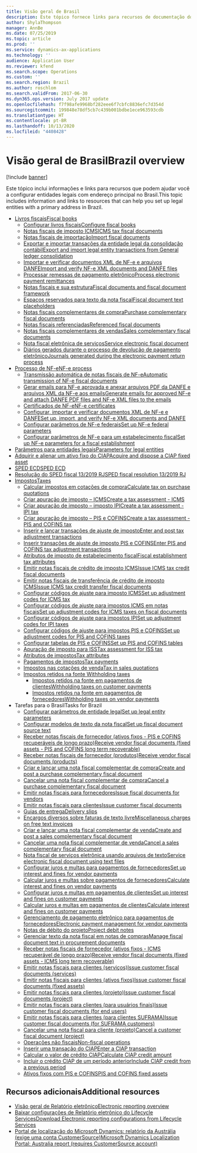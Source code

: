 ```yaml
---
title: Visão geral de Brasil
description: Este tópico fornece links para recursos de documentação do Microsoft Dynamics 365 Finance para o Brasil.
author: ShylaThompson
manager: AnnBe
ms.date: 07/25/2019
ms.topic: article
ms.prod: ''
ms.service: dynamics-ax-applications
ms.technology: ''
audience: Application User
ms.reviewer: kfend
ms.search.scope: Operations
ms.custom: ''
ms.search.region: Brazil
ms.author: roschlom
ms.search.validFrom: 2017-06-30
ms.dyn365.ops.version: July 2017 update
ms.openlocfilehash: f7f98afe9968bf282eee6f7cbfc8836efc7d354d
ms.sourcegitcommit: 199848e78df5cb7c439b001bdbe1ece963593cdb
ms.translationtype: HT
ms.contentlocale: pt-BR
ms.lasthandoff: 10/13/2020
ms.locfileid: "4408428"
---
```

# <a name="brazil-overview"></a><span data-ttu-id="89991-103">Visão geral de Brasil</span><span class="sxs-lookup"><span data-stu-id="89991-103">Brazil overview</span></span>

[!include [banner](../includes/banner.md)]

<span data-ttu-id="89991-104">Este tópico inclui informações e links para recursos que podem ajudar você a configurar entidades legais com endereço principal no Brasil.</span><span class="sxs-lookup"><span data-stu-id="89991-104">This topic includes information and links to resources that can help you set up legal entities with a primary address in Brazil.</span></span> 
  
- [<span data-ttu-id="89991-105">Livros fiscais</span><span class="sxs-lookup"><span data-stu-id="89991-105">Fiscal books</span></span>](latam-bra-fiscal-books.md)
  - [<span data-ttu-id="89991-106">Configurar livros fiscais</span><span class="sxs-lookup"><span data-stu-id="89991-106">Configure fiscal books</span></span>](latam-bra-configure-fiscal-books.md)
  - [<span data-ttu-id="89991-107">Notas fiscais de imposto ICMS</span><span class="sxs-lookup"><span data-stu-id="89991-107">ICMS tax fiscal documents</span></span>](latam-bra-icms-tax-fiscal-documents.md)
  - [<span data-ttu-id="89991-108">​Notas fiscais de importação​</span><span class="sxs-lookup"><span data-stu-id="89991-108">Import fiscal documents</span></span>](latam-bra-import-fiscal-documents.md)
  - [<span data-ttu-id="89991-109">Exportar e importar transações da entidade legal da consolidação contábil</span><span class="sxs-lookup"><span data-stu-id="89991-109">Export and import legal entity transactions from General ledger consolidation</span></span>](latam-bra-general-ledger-consolidation-transactions.md)
  - [<span data-ttu-id="89991-110">Importar e verificar documentos XML de NF-e e arquivos DANFE</span><span class="sxs-lookup"><span data-stu-id="89991-110">Import and verify NF-e XML documents and DANFE files</span></span>](latam-bra-import-verify-nf-e-xml-documents-danfe-emails.md)
  - [<span data-ttu-id="89991-111">Processar remessas de pagamento eletrônico</span><span class="sxs-lookup"><span data-stu-id="89991-111">Process electronic payment remittances</span></span>](latam-bra-process-electronic-payment-remittances.md)
  - [<span data-ttu-id="89991-112">Notas fiscais e sua estrutura</span><span class="sxs-lookup"><span data-stu-id="89991-112">Fiscal documents and fiscal document framework</span></span>](latam-bra-fiscal-documents-fiscal-document-framework.md)
  - [<span data-ttu-id="89991-113">Espaços reservados para texto da nota fiscal</span><span class="sxs-lookup"><span data-stu-id="89991-113">Fiscal document text placeholders</span></span>](latam-bra-fiscal-document-text-placeholders.md)
  - [<span data-ttu-id="89991-114">Notas fiscais complementares de compra</span><span class="sxs-lookup"><span data-stu-id="89991-114">Purchase complementary fiscal documents</span></span>](latam-bra-purchase-complementary-fiscal-documents.md)
  - [<span data-ttu-id="89991-115">Notas fiscais referenciadas</span><span class="sxs-lookup"><span data-stu-id="89991-115">Referenced fiscal documents</span></span>](latam-bra-referenced-fiscal-documents.md)
  - [<span data-ttu-id="89991-116">Notas fiscais complementares de vendas</span><span class="sxs-lookup"><span data-stu-id="89991-116">Sales complementary fiscal documents</span></span>](latam-bra-sales-complementary-fiscal-documents.md)
  - [<span data-ttu-id="89991-117">Nota fiscal eletrônica de serviços</span><span class="sxs-lookup"><span data-stu-id="89991-117">Service electronic fiscal document</span></span>](latam-bra-service-electronic-fiscal-document.md)
  - [<span data-ttu-id="89991-118">​Diários gerados durante o processo de devolução de pagamento eletrônico​</span><span class="sxs-lookup"><span data-stu-id="89991-118">Journals generated during the electronic payment return process</span></span>](latam-bra-examples-journals-generated-electronic-payment-return-process.md)
 - [<span data-ttu-id="89991-119">​Processo de NF-e​</span><span class="sxs-lookup"><span data-stu-id="89991-119">NF-e process</span></span>](latam-bra-nf-e-process.md)
   - [<span data-ttu-id="89991-120">Transmissão automática de notas fiscais de NF-e</span><span class="sxs-lookup"><span data-stu-id="89991-120">Automatic transmission of NF-e fiscal documents</span></span>](tasks/br-00058-automatic-transmission-nf-e-fiscal-documents.md)
   - [<span data-ttu-id="89991-121">Gerar emails para NF-e aprovada e anexar arquivos PDF da DANFE e arquivos XML da NF-e aos emails</span><span class="sxs-lookup"><span data-stu-id="89991-121">Generate emails for approved NF-e and attach DANFE PDF files and NF-e XML files to the emails</span></span>](tasks/br-00053-3-generate-emails-approved-nf-e-attach-danfe-pdf-files-nf-e-xml-files-emails.md)
   - [<span data-ttu-id="89991-122">Certificados de NF-e</span><span class="sxs-lookup"><span data-stu-id="89991-122">NF-e certificates</span></span>](latam-bra-nfe-certs.md)
   - [<span data-ttu-id="89991-123">Configurar, importar e verificar documentos XML de NF-e e DANFE</span><span class="sxs-lookup"><span data-stu-id="89991-123">Set up, import, and verify NF-e XML documents and DANFE</span></span>](latam-bra-set-up-import-nfe.md)
   - [<span data-ttu-id="89991-124">Configurar parâmetros de NF-e federais</span><span class="sxs-lookup"><span data-stu-id="89991-124">Set up NF-e federal parameters</span></span>](tasks/br-00053-1-set-up-nf-e-federal-parameters.md)
   - [<span data-ttu-id="89991-125">Configurar parâmetros de NF-e para um estabelecimento fiscal</span><span class="sxs-lookup"><span data-stu-id="89991-125">Set up NF-e parameters for a fiscal establishment</span></span>](tasks/br-00053-2-set-up-nf-e-parameters-fiscal-establishment.md)
- [<span data-ttu-id="89991-126">Parâmetros para entidades legais</span><span class="sxs-lookup"><span data-stu-id="89991-126">Parameters for legal entities</span></span>](latam-bra-legal-entity-parameters.md)
- [<span data-ttu-id="89991-127">Adquirir e alienar um ativo fixo do CIAP</span><span class="sxs-lookup"><span data-stu-id="89991-127">Acquire and dispose a CIAP fixed asset</span></span>](latam-bra-ciap-fixed-asset.md)
- [<span data-ttu-id="89991-128">SPED ECD</span><span class="sxs-lookup"><span data-stu-id="89991-128">SPED ECD</span></span>](latam-bra-sped-ecd.md)
- [<span data-ttu-id="89991-129">Resolução do SPED fiscal 13/2019 RJ</span><span class="sxs-lookup"><span data-stu-id="89991-129">SPED fiscal resolution 13/2019 RJ</span></span>](latam-bra-resolution-13-2019-RJ.md)
- [<span data-ttu-id="89991-130">Impostos</span><span class="sxs-lookup"><span data-stu-id="89991-130">Taxes</span></span>](latam-bra-calculate-taxes.md)
  - [<span data-ttu-id="89991-131">Calcular impostos em cotações de compra</span><span class="sxs-lookup"><span data-stu-id="89991-131">Calculate tax on purchase quotations</span></span>](tasks/br-00031-tax-calculation-purchase-quotation.md)
  - [<span data-ttu-id="89991-132">Criar apuração de imposto – ICMS</span><span class="sxs-lookup"><span data-stu-id="89991-132">Create a tax assessment - ICMS</span></span>](tasks/br-10001-4-create-tax-assessment-icms.md)
  - [<span data-ttu-id="89991-133">Criar apuração de imposto – imposto IPI</span><span class="sxs-lookup"><span data-stu-id="89991-133">Create a tax assessment - IPI tax</span></span>](tasks/br-10004-2-create-tax-assessment-ipi-tax.md)
  - [<span data-ttu-id="89991-134">Criar apuração de imposto – PIS e COFINS</span><span class="sxs-lookup"><span data-stu-id="89991-134">Create a tax assessment - PIS and COFINS tax</span></span>](tasks/br-10006-4-create-tax-assessment-pis-cofins-tax.md)
  - [<span data-ttu-id="89991-135">Inserir e lançar transações de ajuste de imposto</span><span class="sxs-lookup"><span data-stu-id="89991-135">Enter and post tax adjustment transactions</span></span>](tasks/br-10001-3-enter-post-tax-adjustment-transactions.md)
  - [<span data-ttu-id="89991-136">Inserir transações de ajuste de imposto PIS e COFINS</span><span class="sxs-lookup"><span data-stu-id="89991-136">Enter PIS and COFINS tax adjustment transactions</span></span>](tasks/br-10006-3-enter-pis-cofins-tax-adjustment-transactions.md)
  - [<span data-ttu-id="89991-137">Atributos de imposto de estabelecimento fiscal</span><span class="sxs-lookup"><span data-stu-id="89991-137">Fiscal establishment tax attributes</span></span>](tasks/br-00002-fiscal-establishment-tax-attributes.md)
  - [<span data-ttu-id="89991-138">Emitir notas fiscais de crédito de imposto ICMS</span><span class="sxs-lookup"><span data-stu-id="89991-138">Issue ICMS tax credit fiscal documents</span></span>](tasks/br-00072-issuing-icms-tax-credit-fiscal-document.md)
  - [<span data-ttu-id="89991-139">Emitir notas fiscais de transferência de crédito de imposto ICMS</span><span class="sxs-lookup"><span data-stu-id="89991-139">Issue ICMS tax credit transfer fiscal documents</span></span>](tasks/br-00071-issuing-icms-tax-credit-transfer-fiscal-document.md)
  - [<span data-ttu-id="89991-140">Configurar códigos de ajuste para imposto ICMS</span><span class="sxs-lookup"><span data-stu-id="89991-140">Set up adjustment codes for ICMS tax</span></span>](tasks/br-10001-1-set-up-adjustment-codes-icms-tax.md)
  - [<span data-ttu-id="89991-141">Configurar códigos de ajuste para impostos ICMS em notas fiscais</span><span class="sxs-lookup"><span data-stu-id="89991-141">Set up adjustment codes for ICMS taxes on fiscal documents</span></span>](tasks/br-10001-2-set-up-adjustment-codes-icms-taxes-fiscal-documents.md)
  - [<span data-ttu-id="89991-142">Configurar códigos de ajuste para impostos IPI</span><span class="sxs-lookup"><span data-stu-id="89991-142">Set up adjustment codes for IPI taxes</span></span>](tasks/br-10004-1-set-up-adjustment-codes-ipi-taxes.md)
  - [<span data-ttu-id="89991-143">Configurar códigos de ajuste para impostos PIS e COFINS</span><span class="sxs-lookup"><span data-stu-id="89991-143">Set up adjustment codes for PIS and COFINS taxes</span></span>](tasks/br-10006-2-set-up-adjustment-codes-pis-cofins-taxes.md)
  - [<span data-ttu-id="89991-144">Configurar tabelas de PIS e COFINS</span><span class="sxs-lookup"><span data-stu-id="89991-144">Set up PIS and COFINS tables</span></span>](tasks/br-10006-1-set-up-pis-cofins-tables.md)
  - [<span data-ttu-id="89991-145">Apuração de imposto para ISS</span><span class="sxs-lookup"><span data-stu-id="89991-145">Tax assessment for ISS tax</span></span>](tasks/br-10005-tax-assessment-iss-tax.md)
  - [<span data-ttu-id="89991-146">​Atributos de impostos​</span><span class="sxs-lookup"><span data-stu-id="89991-146">Tax attributes</span></span>](latam-bra-tax-attributes.md)
  - [<span data-ttu-id="89991-147">​Pagamentos de impostos​</span><span class="sxs-lookup"><span data-stu-id="89991-147">Tax payments</span></span>](latam-bra-tax-payments.md)
  - [<span data-ttu-id="89991-148">Impostos nas cotações de venda</span><span class="sxs-lookup"><span data-stu-id="89991-148">Tax in sales quotations</span></span>](tasks/br-00057-brazilian-taxes-sales-quotation.md)
  - [<span data-ttu-id="89991-149">Impostos retidos na fonte </span><span class="sxs-lookup"><span data-stu-id="89991-149">Withholding taxes</span></span>](tasks/br-00009-brazilian-withholding-taxes.md)
    - [<span data-ttu-id="89991-150">Impostos retidos na fonte em pagamentos de clientes</span><span class="sxs-lookup"><span data-stu-id="89991-150">Withholding taxes on customer payments</span></span>](tasks/br-00042-withholding-taxes-customers-payments.md)
    - [<span data-ttu-id="89991-151">Impostos retidos na fonte em pagamentos de fornecedores</span><span class="sxs-lookup"><span data-stu-id="89991-151">Withholding taxes on vendor payments</span></span>](tasks/br-00061-withholding-taxes-vendors-payments.md)
- <span data-ttu-id="89991-152">Tarefas para o Brasil</span><span class="sxs-lookup"><span data-stu-id="89991-152">Tasks for Brazil</span></span>
  - [<span data-ttu-id="89991-153">Configurar parâmetros de entidade legal</span><span class="sxs-lookup"><span data-stu-id="89991-153">Set up legal entity parameters</span></span>](tasks/br-00001-1-set-up-brazil-legal-entity-parameters.md)
  - [<span data-ttu-id="89991-154">Configurar modelos de texto da nota fiscal</span><span class="sxs-lookup"><span data-stu-id="89991-154">Set up fiscal document source text</span></span>](tasks/br-00001-2-set-up-fiscal-document-source-text.md)
  - [<span data-ttu-id="89991-155">Receber notas fiscais de fornecedor (ativos fixos - PIS e COFINS recuperáveis de longo prazo)</span><span class="sxs-lookup"><span data-stu-id="89991-155">Receive vendor fiscal documents (fixed assets - PIS and COFINS long term recoverable)</span></span>](tasks/br-00014-receiving-vendor-fiscal-document-fixed-assets-pis-cofins-long-term-recoverable.md)
  - [<span data-ttu-id="89991-156">Receber notas fiscais de fornecedor (produtos)</span><span class="sxs-lookup"><span data-stu-id="89991-156">Receive vendor fiscal documents (products)</span></span>](tasks/br-00024-receiving-vendor-fiscal-document-products.md)
  - [<span data-ttu-id="89991-157">Criar e lançar uma nota fiscal complementar de compra</span><span class="sxs-lookup"><span data-stu-id="89991-157">Create and post a purchase complementary fiscal document</span></span>](tasks/br-00026-1-create-post-purchase-complementary-fiscal-document.md)
  - [<span data-ttu-id="89991-158">Cancelar uma nota fiscal complementar de compra</span><span class="sxs-lookup"><span data-stu-id="89991-158">Cancel a purchase complementary fiscal document</span></span>](tasks/br-00026-2-cancel-purchase-complementary-fiscal-document.md)
  - [<span data-ttu-id="89991-159">Emitir notas fiscais para fornecedores</span><span class="sxs-lookup"><span data-stu-id="89991-159">Issue fiscal documents for vendors</span></span>](tasks/br-00033-issuing-fiscal-document-non-taxable-vendors.md)
  - [<span data-ttu-id="89991-160">Emitir notas fiscais para clientes</span><span class="sxs-lookup"><span data-stu-id="89991-160">Issue customer fiscal documents</span></span>](tasks/br-00038-issuing-customer-fiscal-document.md)
  - [<span data-ttu-id="89991-161">Guias de entrega</span><span class="sxs-lookup"><span data-stu-id="89991-161">Delivery slips</span></span>](tasks/br-00041-delivery-slip.md)
  - [<span data-ttu-id="89991-162">Encargos diversos sobre faturas de texto livre</span><span class="sxs-lookup"><span data-stu-id="89991-162">Miscellaneous charges on free text invoices</span></span>](tasks/br-00050-miscellaneous-charge-free-text-invoice.md)
  - [<span data-ttu-id="89991-163">Criar e lançar uma nota fiscal complementar de venda</span><span class="sxs-lookup"><span data-stu-id="89991-163">Create and post a sales complementary fiscal document</span></span>](tasks/br-00052-1-create-post-sales-complementary-fiscal-documents.md)
  - [<span data-ttu-id="89991-164">Cancelar uma nota fiscal complementar de venda</span><span class="sxs-lookup"><span data-stu-id="89991-164">Cancel a sales complementary fiscal document</span></span>](tasks/br-00052-2-cancel-sales-complementary-fiscal-document.md)
  - [<span data-ttu-id="89991-165">Nota fiscal de serviços eletrônica usando arquivos de texto</span><span class="sxs-lookup"><span data-stu-id="89991-165">Service electronic fiscal document using text files</span></span>](tasks/br00059-service-electronic-fiscal-document-text-files.md)
  - [<span data-ttu-id="89991-166">Configurar juros e multas para pagamentos de fornecedores</span><span class="sxs-lookup"><span data-stu-id="89991-166">Set up interest and fines for vendor payments</span></span>](tasks/br-00065-1-set-up-interest-fines-vendor-payments.md)
  - [<span data-ttu-id="89991-167">Calcular juros e multas sobre pagamentos de fornecedores</span><span class="sxs-lookup"><span data-stu-id="89991-167">Calculate interest and fines on vendor payments</span></span>](tasks/br-00065-2-calculate-interest-fines-vendor-payments.md)
  - [<span data-ttu-id="89991-168">Configurar juros e multas em pagamentos de clientes</span><span class="sxs-lookup"><span data-stu-id="89991-168">Set up interest and fines on customer payments</span></span>](tasks/br-00066-1-set-up-interest-fines-customer-payments.md)
  - [<span data-ttu-id="89991-169">Calcular juros e multas em pagamentos de clientes</span><span class="sxs-lookup"><span data-stu-id="89991-169">Calculate interest and fines on customer payments</span></span>](tasks/br-00066-2-calculate-interest-fines-customer-payments.md)
  - [<span data-ttu-id="89991-170">Gerenciamento de pagamento eletrônico para pagamentos de fornecedores</span><span class="sxs-lookup"><span data-stu-id="89991-170">Electronic payment management for vendor payments</span></span>](tasks/br-00067-electronic-payment-management-vendor-payments.md)
  - [<span data-ttu-id="89991-171">Notas de débito do projeto</span><span class="sxs-lookup"><span data-stu-id="89991-171">Project debit notes</span></span>](tasks/br-00076-project-debit-notes.md)
  - [<span data-ttu-id="89991-172">Gerenciar texto da nota fiscal em notas de compras</span><span class="sxs-lookup"><span data-stu-id="89991-172">Manage fiscal document text in procurement documents</span></span>](tasks/br-00080-manage-fiscal-document-texts-procurement-documents.md)
  - [<span data-ttu-id="89991-173">Receber notas fiscais de fornecedor (ativos fixos - ICMS recuperável de longo prazo)</span><span class="sxs-lookup"><span data-stu-id="89991-173">Receive vendor fiscal documents (fixed assets - ICMS long term recoverable)</span></span>](tasks/br-00082-receiving-vendor-fiscal-document-fixed-assets-icms-long-term-recoverable.md)
  - [<span data-ttu-id="89991-174">Emitir notas fiscais para clientes (serviços)</span><span class="sxs-lookup"><span data-stu-id="89991-174">Issue customer fiscal documents (services)</span></span>](tasks/br-00084-issuing-customer-fiscal-documents-services.md)
  - [<span data-ttu-id="89991-175">Emitir notas fiscais para clientes (ativos fixos)</span><span class="sxs-lookup"><span data-stu-id="89991-175">Issue customer fiscal documents (fixed assets)</span></span>](tasks/br-00085-issuing-customer-fiscal-documents-fixed-assets.md)
  - [<span data-ttu-id="89991-176">Emitir notas fiscais para clientes (projeto)</span><span class="sxs-lookup"><span data-stu-id="89991-176">Issue customer fiscal documents (project)</span></span>](tasks/br-00086-issuing-customer-fiscal-documents-project.md)
  - [<span data-ttu-id="89991-177">Emitir notas fiscais para clientes (para usuários finais)</span><span class="sxs-lookup"><span data-stu-id="89991-177">Issue customer fiscal documents (for end users)</span></span>](tasks/br-00087-issuing-customer-fiscal-documents-end-user.md)
  - [<span data-ttu-id="89991-178">Emitir notas fiscais para clientes (para clientes SUFRAMA)</span><span class="sxs-lookup"><span data-stu-id="89991-178">Issue customer fiscal documents (for SUFRAMA customers)</span></span>](tasks/br-00088-issuing-customer-fiscal-documents-suframa-customers.md)
  - [<span data-ttu-id="89991-179">Cancelar uma nota fiscal para cliente (projeto)</span><span class="sxs-lookup"><span data-stu-id="89991-179">Cancel a customer fiscal document (project)</span></span>](tasks/br-00092-cancel-customer-fiscal-document-project.md)
  - [<span data-ttu-id="89991-180">Operações não fiscais</span><span class="sxs-lookup"><span data-stu-id="89991-180">Non-fiscal operations</span></span>](tasks/br-10016-non-fiscal-operations.md)
  - [<span data-ttu-id="89991-181">Inserir uma transação do CIAP</span><span class="sxs-lookup"><span data-stu-id="89991-181">Enter a CIAP transaction</span></span>](tasks/br-10020-1-enter-ciap-transaction.md)
  - [<span data-ttu-id="89991-182">Calcular o valor de crédito CIAP</span><span class="sxs-lookup"><span data-stu-id="89991-182">Calculate CIAP credit amount</span></span>](tasks/br-10020-2-calculate-ciap-credit-amount.md)
  - [<span data-ttu-id="89991-183">Incluir o crédito CIAP de um período anterior</span><span class="sxs-lookup"><span data-stu-id="89991-183">Include CIAP credit from a previous period</span></span>](tasks/br-10020-3-include-ciap-credit-from-previous-period.md)
  - [<span data-ttu-id="89991-184">Ativos fixos com PIS e COFINS</span><span class="sxs-lookup"><span data-stu-id="89991-184">PIS and COFINS fixed assets</span></span>](tasks/br-10020-4-pis-cofins-fixed-assets.md)


## <a name="additional-resources"></a><span data-ttu-id="89991-185">Recursos adicionais</span><span class="sxs-lookup"><span data-stu-id="89991-185">Additional resources</span></span>

- [<span data-ttu-id="89991-186">Visão geral de Relatório eletrônico</span><span class="sxs-lookup"><span data-stu-id="89991-186">Electronic reporting overview</span></span>](../../dev-itpro/analytics/general-electronic-reporting.md)
- [<span data-ttu-id="89991-187">Baixar configurações de Relatório eletrônico do Lifecycle Services</span><span class="sxs-lookup"><span data-stu-id="89991-187">Download Electronic reporting configurations from Lifecycle Services</span></span>](../../dev-itpro/analytics/download-electronic-reporting-configuration-lcs.md)
- [<span data-ttu-id="89991-188">Portal de localização do Microsoft Dynamics: relatório da Austrália (exige uma conta CustomerSource)</span><span class="sxs-lookup"><span data-stu-id="89991-188">Microsoft Dynamics Localization Portal: Australia report (requires CustomerSource account)</span></span>](https://mbs.microsoft.com/files/customer/AX/Support/supportnews/brazil.html)
